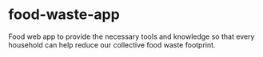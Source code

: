 # food-waste-app
Food web app to provide the necessary tools and knowledge so that every household can help reduce our collective food waste footprint.
